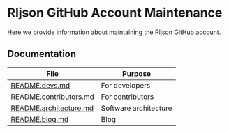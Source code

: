 # Rljson GitHub Account Maintenance

Here we provide information about maintaining the Rljson GitHub account.

## Documentation

| File                                             | Purpose               |
| ------------------------------------------------ | --------------------- |
| [README.devs.md](README.devs.md)                 | For developers        |
| [README.contributors.md](README.contributors.md) | For contributors      |
| [README.architecture.md](README.architecture.md) | Software architecture |
| [README.blog.md](README.blog.md)                 | Blog                  |
